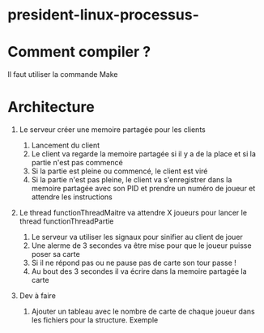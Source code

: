 # president-linux-processus-


# Comment compiler ? 

Il faut utiliser la commande Make 




# Architecture 

1. Le serveur créer une memoire partagée pour les clients

   1. Lancement du client 
   2. Le client va regarde la memoire partagée si il y a de la place et si la partie n'est pas commencé
   3. Si la partie est pleine ou commencé, le client est viré
   4. Si la partie n'est pas pleine, le client va s'enregistrer dans la memoire partagée avec son PID et prendre un numéro de joueur et attendre les instructions


2. Le thread functionThreadMaitre va attendre X joueurs pour lancer le thread functionThreadPartie
   
    1. Le serveur va utiliser les signaux pour sinifier au client de jouer 
    2. Une alerme de 3 secondes va être mise pour que le joueur puisse poser sa carte
    3. Si il ne répond pas ou ne pause pas de carte son tour passe ! 
    4. Au bout des 3 secondes il va écrire dans la memoire partagée la carte 



3. Dev à faire 
   1. Ajouter un tableau avec le nombre de carte de chaque joueur dans les fichiers pour la structure. 
   Exemple 

